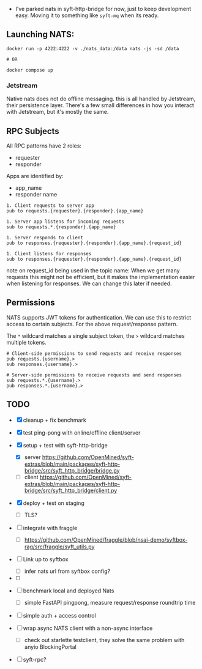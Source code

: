 - I've parked nats in syft-http-bridge for now, just to keep development easy. Moving it to something like `syft-mq` when its ready.

## Launching NATS:

```
docker run -p 4222:4222 -v ./nats_data:/data nats -js -sd /data

# OR

docker compose up
```

### Jetstream

Native nats does not do offline messaging. this is all handled by Jetstream, their persistence layer. There's a few small differences in how you interact with Jetstream, but it's mostly the same.

## RPC Subjects

All RPC patterns have 2 roles:
- requester
- responder

Apps are identified by:
- app_name
- responder name

```
1. Client requests to server app
pub to requests.{requester}.{responder}.{app_name}

1. Server app listens for incoming requests
sub to requests.*.{responder}.{app_name}

1. Server responds to client
pub to responses.{requester}.{responder}.{app_name}.{request_id}

1. Client listens for responses
sub to responses.{requester}.{responder}.{app_name}.{request_id}
```

note on request_id being used in the topic name: When we get many requests this might not be efficient, but it makes the implementation easier when listening for responses. We can change this later if needed.

## Permissions

NATS supports JWT tokens for authentication. We can use this to restrict access to certain subjects. For the above request/response pattern.

The `*` wildcard matches a single subject token, the `>` wildcard matches multiple tokens.

```
# Client-side permissions to send requests and receive responses
pub requests.{username}.>
sub responses.{username}.>

# Server-side permissions to receive requests and send responses
sub requests.*.{username}.>
pub responses.*.{username}.>
```


## TODO

- [x] cleanup + fix benchmark
- [x] test ping-pong with online/offline client/server
- [x] setup + test with syft-http-bridge 
  - [x] server https://github.com/OpenMined/syft-extras/blob/main/packages/syft-http-bridge/src/syft_http_bridge/bridge.py
  - [ ] client https://github.com/OpenMined/syft-extras/blob/main/packages/syft-http-bridge/src/syft_http_bridge/client.py
- [x] deploy + test on staging
  - [ ] TLS?
- [ ] integrate with fraggle
  - [ ] https://github.com/OpenMined/fraggle/blob/nsai-demo/syftbox-rag/src/fraggle/syft_utils.py
- [ ] Link up to syftbox
  - [ ] infer nats url from syftbox config?
- [ ] 

- [ ] benchmark local and deployed Nats
  - [ ] simple FastAPI pingpong, measure request/response roundtrip time
- [ ] simple auth + access control
- [ ] wrap async NATS client with a non-async interface
  - [ ] check out starlette testclient, they solve the same problem with anyio BlockingPortal
- [ ] syft-rpc?